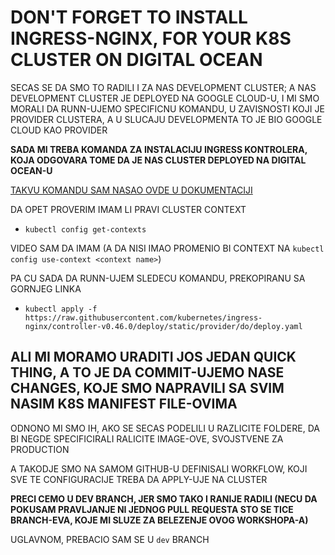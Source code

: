 # DON'T FORGET TO INSTALL INGRESS-NGINX, FOR YOUR K8S CLUSTER ON DIGITAL OCEAN

SECAS SE DA SMO TO RADILI I ZA NAS DEVELOPMENT CLUSTER; A NAS DEVELOPMENT CLUSTER JE DEPLOYED NA GOOGLE CLOUD-U, I MI SMO MORALI DA RUNN-UJEMO SPECIFICNU KOMANDU, U ZAVISNOSTI KOJI JE PROVIDER CLUSTERA, A U SLUCAJU DEVELOPMENTA TO JE BIO GOOGLE CLOUD KAO PROVIDER

**SADA MI TREBA KOMANDA ZA INSTALACIJU INGRESS KONTROLERA, KOJA ODGOVARA TOME DA JE NAS CLUSTER DEPLOYED NA DIGITAL OCEAN-U**

[TAKVU KOMANDU SAM NASAO OVDE U DOKUMENTACIJI](https://kubernetes.github.io/ingress-nginx/deploy/#digital-ocean)

DA OPET PROVERIM IMAM LI PRAVI CLUSTER CONTEXT

- `kubectl config get-contexts`

VIDEO SAM DA IMAM (A DA NISI IMAO PROMENIO BI CONTEXT NA `kubectl config use-context <context name>`)

PA CU SADA DA RUNN-UJEM SLEDECU KOMANDU, PREKOPIRANU SA GORNJEG LINKA

- `kubectl apply -f https://raw.githubusercontent.com/kubernetes/ingress-nginx/controller-v0.46.0/deploy/static/provider/do/deploy.yaml`

## ALI MI MORAMO URADITI JOS JEDAN QUICK THING, A TO JE DA COMMIT-UJEMO NASE CHANGES, KOJE SMO NAPRAVILI SA SVIM NASIM K8S MANIFEST FILE-OVIMA

ODNONO MI SMO IH, AKO SE SECAS PODELILI U RAZLICITE FOLDERE, DA BI NEGDE SPECIFICIRALI RALICITE IMAGE-OVE, SVOJSTVENE ZA PRODUCTION

A TAKODJE SMO NA SAMOM GITHUB-U DEFINISALI WORKFLOW, KOJI SVE TE CONFIGURACIJE TREBA DA APPLY-UJE NA CLUSTER

**PRECI CEMO U DEV BRANCH, JER SMO TAKO I RANIJE RADILI (NECU DA POKUSAM PRAVLJANJE NI JEDNOG PULL REQUESTA STO SE TICE BRANCH-EVA, KOJE MI SLUZE ZA BELEZENJE OVOG WORKSHOPA-A)**

UGLAVNOM, PREBACIO SAM SE U `dev` BRANCH
